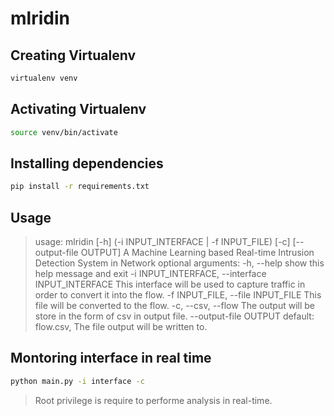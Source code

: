 # mlridin

## Creating Virtualenv
```sh
virtualenv venv
```

## Activating Virtualenv
```sh
source venv/bin/activate
```

## Installing dependencies

```sh
pip install -r requirements.txt
```

## Usage
> usage: mlridin [-h] (-i INPUT_INTERFACE | -f INPUT_FILE) [-c] [--output-file OUTPUT]
> A Machine Learning based Real-time Intrusion Detection System in Network
> optional arguments:
>  -h, --help            show this help message and exit
>  -i INPUT_INTERFACE, --interface INPUT_INTERFACE
>                        This interface will be used to capture traffic in order to convert it into the flow.
>  -f INPUT_FILE, --file INPUT_FILE                       This file will be converted to the flow.
>  -c, --csv, --flow     The output will be store in the form of csv in output file.
>  --output-file OUTPUT  default: flow.csv, The file output will be written to.

## Montoring interface in real time
```sh
python main.py -i interface -c
```
> Root privilege is require to performe analysis in real-time.
